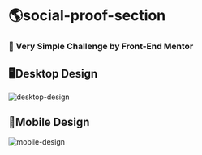 # 🌎social-proof-section
### 📌 Very Simple Challenge by Front-End Mentor
## 🖥️Desktop Design
![desktop-design](https://github.com/user-attachments/assets/bdb2f80f-1ca5-428a-a1da-5944d058fa25)
## 📱Mobile Design
![mobile-design](https://github.com/user-attachments/assets/fa081f3a-5c90-4a3b-bd23-307f7b8633e1)
